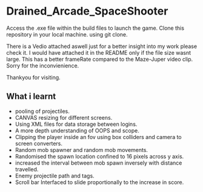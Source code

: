 # Drained_Arcade_SpaceShooter
Access the .exe file within the build files to launch the game. Clone this repository in your local machine. using git clone.

There is a Vedio attached aswell just for a better insight into my work please check it. I would have attached it in the README only if the file size wasnt large. This has a better frameRate compared to the Maze-Juper video clip. Sorry for the inconvienience.

Thankyou for visiting.

## What i learnt
* pooling of projectiles.
* CANVAS resizing for different screens.
* Using XML files for data storage between logins.
* A more depth understanding of OOPS and scope.
* Clipping the player inside an fov using box colliders and camera to screen converters.
* Random mob spawner and random mob movements.
* Randomised the spawn location confined to 16 pixels across y axis.
* increased the interval between mob spawn inversely with distance travelled.
* Enemy projectile path and tags.
* Scroll bar Interfaced to slide proportionally to the increase in score.
